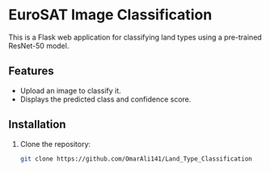 # EuroSAT Image Classification

This is a Flask web application for classifying land types using a pre-trained ResNet-50 model.

## Features
- Upload an image to classify it.
- Displays the predicted class and confidence score.

## Installation
1. Clone the repository:
   ```bash
   git clone https://github.com/OmarAli141/Land_Type_Classification